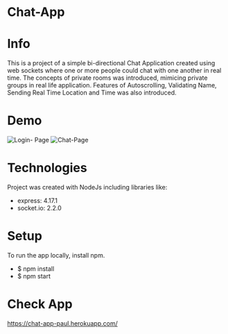 # Chat-App

# Info
This is a project of a simple bi-directional Chat Application created using web sockets where one or more people could chat with one another in real time. The concepts of private rooms was introduced, mimicing private groups in real life application. Features of Autoscrolling, Validating Name, Sending Real Time Location and Time was also introduced.

# Demo
![Login- Page](https://user-images.githubusercontent.com/86964094/124658852-e8c1c700-dec1-11eb-8112-a2d962344d66.JPG)
![Chat-Page](https://user-images.githubusercontent.com/86964094/124659280-64bc0f00-dec2-11eb-9f46-b52f53d9cf26.JPG)

# Technologies
Project was created with NodeJs including libraries like:
* express: 4.17.1
* socket.io: 2.2.0

# Setup
To run the app locally, install npm.
* $ npm install
* $ npm start

# Check App
https://chat-app-paul.herokuapp.com/
